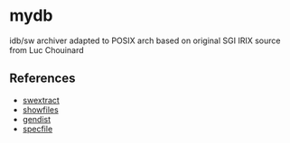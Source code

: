 # mydb
idb/sw archiver adapted to POSIX arch based on original SGI IRIX source from Luc Chouinard

## References

- [swextract](http://github.com/misuchiru03/swextract)
- [showfiles](https://nixdoc.net/man-pages/IRIX/man1/showfiles.1.html)
- [gendist](https://nixdoc.net/man-pages/IRIX/man1/gendist.1.html)
- [specfile](https://github.com/frankeverdij/specfile)
